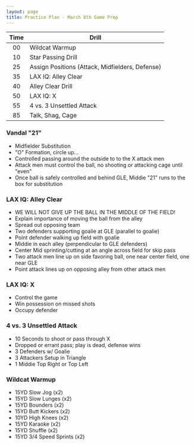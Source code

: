 ```yaml
---
layout: page
title: Practice Plan - March 8th Game Prep
---
```


| Time | Drill |
| :---: | --- |
| 00 | Wildcat Warmup |
| 10 | Star Passing Drill |
| 25 | Assign Positions (Attack, Midfielders, Defense) |
| 35 | LAX IQ: Alley Clear |
| 40 | Alley Clear Drill |
| 50 | LAX IQ: X
| 55 | 4 vs. 3 Unsettled Attack | 
| 85 | Talk, Shag, Cage | 


### Vandal "21"

* Midfielder Substitution
* "O" Formation, circle up...
* Controlled passing around the outside to to the X attack men
* Attack men must control the ball, no shooting or attacking cage until "even"
* Once ball is safely controlled and behind GLE, Middie "21" runs to the box for substitution

### LAX IQ: Alley Clear

* WE WILL NOT GIVE UP THE BALL IN THE MIDDLE OF THE FIELD!
* Explain importance of moving the ball from the alley
* Spread out opposing team
* Two defenders supporting goalie at GLE (parallel to goalie)
* Point defender walking up field with goalie
* Middie in each alley (perpendicular to GLE defenders)
* Center Mid sprinting/cutting at an angle across field for skip pass
* Two attack men line up on side favoring ball, one near center field, one near GLE
* Point attack lines up on opposing alley from other attack men

### LAX IQ: X

* Control the game
* Win possession on missed shots
* Occupy defender

### 4 vs. 3 Unsettled Attack

* 10 Seconds to shoot or pass through X
* Dropped or errant pass; play is dead, defense wins
* 3 Defenders w/ Goalie
* 3 Attackers Setup in Triangle
* 1 Middie Top Right or Top Left

### Wildcat Warmup

* 15YD Slow Jog (x2)
* 15YD Slow Lunges (x2)
* 15YD Bounders (x2)
* 15YD Butt Kickers (x2)
* 10YD High Knees (x2)
* 15YD Karaoke (x2)
* 15YD Shuffle (x2)
* 15YD 3/4 Speed Sprints (x2)
